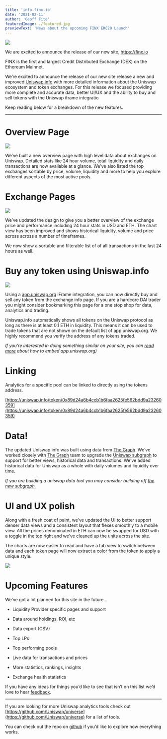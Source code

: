 ```yaml
---
title: 'info.finx.io'
date: '2021-02-11'
author: 'Geoff Fite'
featuredImage: ./featured.jpg
previewText: 'News about the upcoming FINX ERC20 Launch'
---
```


![](https://cdn-images-1.medium.com/max/3200/1*QwjSzdnwzAYoU7rXCjEF5A.jpeg)

We are excited to announce the release of our new site, https://finx.io

FINX is the first and largest Credit Distributed Exchange (DEX) on the Ethereum Mainnet.


We’re excited to announce the release of our new site:release a new and improved [Uniswap.info](http://uniswap.info/) with more detailed information about the Uniswap ecosystem and token exchanges. For this release we focused providing more complete and accurate data, better UI/UX and the ability to buy and sell tokens with the Uniswap iframe integratio

Keep reading below for a breakdown of the new features.

---

# Overview Page

![](https://cdn-images-1.medium.com/max/1900/1*hLD1rKF9GHBZZTevW1YZsg.gif)

We’ve built a new overview page with high level data about exchanges on Uniswap. Detailed stats like 24 hour volume, total liquidity and daily transactions are now available at a glance. We’ve also listed the top exchanges sortable by price, volume, liquidity and more to help you explore different aspects of the most active pools.

# Exchange Pages

![](https://cdn-images-1.medium.com/max/6208/1*CJuUyxt3cbBh3WIsPqHdFg.png)

We’ve updated the design to give you a better overview of the exchange price and performance including 24 hour stats in USD and ETH. The chart view has been improved and shows historical liquidity, volume and price across across a number of timeframes.

We now show a sortable and filterable list of of all transactions in the last 24 hours as well.

# Buy any token using Uniswap.info

![](https://cdn-images-1.medium.com/max/1900/1*keV-2_v_vCp-V7m_WTvVrQ.gif)

Using a [app.uniswap.org](http://app.uniswap.org) iFrame integration, you can now directly buy and sell any token from the exchange info page. If you are a hardcore DAI trader you might consider bookmarking this page for a one stop shop for data, analytics and trading.

Uniswap.info automatically shows all tokens on the Uniswap protocol as long as there is at least 0.1 ETH in liquidity. This means it can be used to trade tokens that are not shown on the default list of app.uniswap.org. We highly recommend you verify the address of any tokens traded.

_If you’re interested in doing something similar on your site, you can [read more](https://uniswap.org/docs/v2/interface-integration/iframe-integration/) about how to embed app.uniswap.org)_

# Linking

Analytics for a specific pool can be linked to directly using the tokens address.

[https://uniswap.info/token/0x89d24a6b4ccb1b6faa2625fe562bdd9a23260359](https://uniswap.info/token/0x89d24a6b4ccb1b6faa2625fe562bdd9a23260359)

# Data!

The updated Uniswap.info was built using data from [The Graph](https://thegraph.com/). We’ve worked closely with [The Graph](https://thegraph.com/) team to upgrade the [Uniswap subgraph](https://thegraph.com/explorer/subgraph/graphprotocol/uniswap) to support for better views, historical data and transactions. We’ve added historical data for Uniswap as a whole with daily volumes and liquidity over time.

_If you are building a uniswap data tool you may consider building off [the new subgraph.](https://github.com/graphprotocol/uniswap-subgraph)_

# UI and UX polish

Along with a fresh coat of paint, we’ve updated the UI to better support denser data views and a consistent layout that flexes smoothly to a mobile view. All the prices denominated in ETH can now be swapped for USD with a toggle in the top right and we’ve cleaned up the units across the site.

The charts are now easier to read and have a tab view to switch between data and each token page will now extract a color from the token to apply a unique style.

![](https://cdn-images-1.medium.com/max/9312/1*r-W2LsxkkKEubO1P-V9bNQ.jpeg)

# Upcoming Features

We’ve got a lot planned for this site in the future…

- Liquidity Provider specific pages and support

- Data around holdings, ROI, etc

- Data export (CSV)

- Top LPs

- Top performing pools

- Live data for transactions and prices

- More statistics, rankings, insights

- Exchange health statistics

If you have any ideas for things you’d like to see that isn’t on this list we’d love to hear [feedback](https://forms.gle/G2QWdCWnaaQYJboR7).

---

If you are looking for more Uniswap analytics tools check out [https://github.com/Uniswap/universe](https://github.com/Uniswap/universe) for a list of tools.

You can check out the repo on [github](https://github.com/Uniswap/uniswap-info) if you’d like to explore how everything works.
